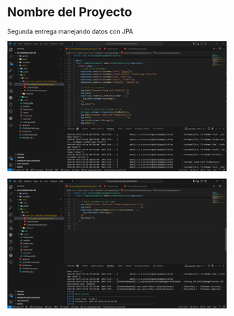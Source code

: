 # Nombre del Proyecto

Segunda entrega manejando datos con JPA

![Evidencia1](assets/Evidencia_1.png)

![Evidencia1](assets/Evidencia_2.png)